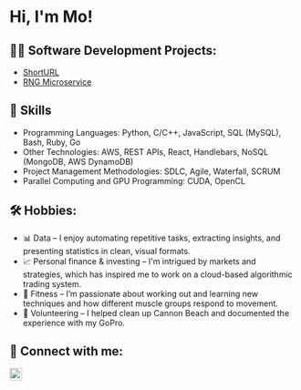 <h1>Hi, I'm Mo!</h1>

<h2>👨‍💻 Software Development Projects:</h2>

- [ShortURL](https://github.com/mozz01/ShortURL)
- [RNG Microservice](https://github.com/mozz01/microservice)

<h2> 🎯 Skills</h2>

- Programming Languages:  Python, C/C++, JavaScript, SQL (MySQL), Bash, Ruby, Go 
- Other Technologies:  AWS, REST APIs, React, Handlebars, NoSQL (MongoDB, AWS DynamoDB)
- Project Management Methodologies:  SDLC, Agile, Waterfall, SCRUM
- Parallel Computing and GPU Programming:  CUDA, OpenCL

<h2>🛠️ Hobbies:</h2>

- 📊 Data – I enjoy automating repetitive tasks, extracting insights, and presenting statistics in clean, visual formats.
- 📈 Personal finance & investing – I'm intrigued by markets and strategies, which has inspired me to work on a cloud-based algorithmic trading system.
- 🧠 Fitness – I’m passionate about working out and learning new techniques and how different muscle groups respond to movement.
- 🌊 Volunteering – I helped clean up Cannon Beach and documented the experience with my GoPro.

<h2> 🤳 Connect with me:</h2>

[<img align="left" alt="JoshMadakor | LinkedIn" width="22px" src="https://cdn.jsdelivr.net/npm/simple-icons@v3/icons/linkedin.svg" />][linkedin]

[linkedin]: https://linkedin.com/in/mo-hudeihed-970393247


<!--
**joshmadakor1/joshmadakor1** is a ✨ _special_ ✨ repository because its `README.md` (this file) appears on your GitHub profile.

Here are some ideas to get you started:

- 🔭 I’m currently working on ...
- 🌱 I’m currently learning ...
- 👯 I’m looking to collaborate on ...
- 🤔 I’m looking for help with ...
- 💬 Ask me about ...
- 📫 How to reach me: ...
- 😄 Pronouns: ...
- ⚡ Fun fact: ...
-->
